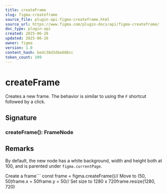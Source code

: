 ```yaml
---
title: createFrame
slug: figma-createframe
source_file: plugin-api-figma-createframe.html
source_url: https://www.figma.com/plugin-docs/api/figma-createframe/
doc_type: plugin-api
created: 2025-06-26
updated: 2025-06-26
owner: figma
version: 1.0
content_hash: bedc38d3dbe680cc
token_count: 109
---
```

# createFrame

Creates a new frame. The behavior is similar to using the `F` shortcut followed by a click.

## Signature

### createFrame(): FrameNode

## Remarks

By default, the new node has a white background, width and height both at 100, and is parented under `figma.currentPage`.

Create a frame```
const frame = figma.createFrame()// Move to (50, 50)frame.x = 50frame.y = 50// Set size to 1280 x 720frame.resize(1280, 720)
```